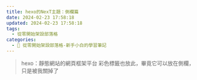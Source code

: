```yaml
---
title: hexo的NexT主題：側欄篇
date: 2024-02-23 17:58:18
updated: 2024-02-23 17:58:18
tags:
  - 從零開始架設部落格
categories: 
  - 🌴 從零開始架設部落格-新手小白的學習筆記
---
```

>hexo：靜態網站的網頁框架平台
>彩色標籤也放此，畢竟它可以放在側欄，只是被我關掉了
<!-- more -->
